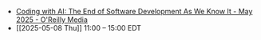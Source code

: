 - [Coding with AI: The End of Software Development As We Know It - May 2025 - O'Reilly Media](https://www.oreilly.com/CodingwithAI/cfp.html)
- [[2025-05-08 Thu]] 11:00 – 15:00 EDT